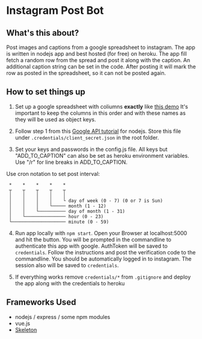 # Instagram Post Bot

## What's this about?
Post images and captions from a google spreadsheet to instagram. The app is written in nodejs app and best hosted (for free) on heroku.
The app fill fetch a random row from the spread and post it along with the caption. An additional caption string can be set in the code. After posting it will mark the row as posted in the spreadsheet, so it can not be posted again.

## How to set things up

1. Set up a google spreadsheet with coliumns **exactly** like [this demo](https://docs.google.com/spreadsheets/d/1t-lCq91ExjEOA8wAEpxunzyDcpPMjGzsLTA5iYwEMNA/edit?usp=sharing)
It's important to keep the columns in this order and with these names as they will be used as object keys.

2. Follow step 1 from this [Google API tutorial](https://developers.google.com/sheets/api/quickstart/nodejs) for nodejs. Store this file under `.credentials/client_secret.json` in the root folder.

3. Set your keys and passwords in the config.js file. All keys but "ADD_TO_CAPTION" can also be set as heroku environment variables. Use "/r" for line breaks in ADD_TO_CAPTION.

Use cron notation to set post interval:

```
 *    *    *    *    *
 ┬    ┬    ┬    ┬    ┬
 │    │    │    │    │
 │    │    │    │    └ day of week (0 - 7) (0 or 7 is Sun)
 │    │    │    └───── month (1 - 12)
 │    │    └────────── day of month (1 - 31)
 │    └─────────────── hour (0 - 23)
 └──────────────────── minute (0 - 59)
 ```

 4. Run app locally with `npm start`. Open your Browser at localhost:5000 and hit the button. You will be prompted in the commandline to authenticate this app with google. AuthToken will be saved to `credentials`. Follow the instructions and post the verification code to the commandline. You should be automatically logged in to instagram. The session also will be saved to `credentials`.

 5. If everything works remove `credentials/*` from `.gitignore` and deploy the app along with the credentials to heroku

## Frameworks Used
- nodejs / express / some npm modules
- vue.js
- [Skeleton](https://github.com/dhg/Skeleton)

